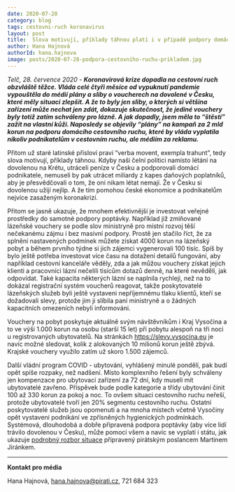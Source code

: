```yaml
---
date: 2020-07-28
category: blog
tags: cestovni-ruch koronavirus
layout: post
title:  Slova motivují, příklady táhnou platí i v případě podpory domácího cestovního ruchu
author: Hana Hajnová
authorId: hana.hajnova
image: posts/2020-07-28-podpora-cestovního-ruchu-prikladem.jpg
---
```


*Telč, 28. července 2020* - ***Koronavirová krize dopadla na cestovní ruch obzvláště těžce. Vláda celé čtyři měsíce od vypuknutí pandemie vypouštěla do médií plány a sliby o voucherech na dovolené v Česku, které měly situaci zlepšit. A že to byly jen sliby, o kterých si většina zařízení může nechat jen zdát, dokazuje skutečnost, že jediné vouchery byly totiž zatím schváleny pro lázně. A jak dopadly, jsem měla to “štěstí” zažít na vlastní kůži. Naposledy se objevily “plány” na kampaň za 2 mld korun na podporu domácího cestovního ruchu, které by vláda vyplatila nikoliv podnikatelům v cestovním ruchu, ale médiím za reklamu.*** 

Přitom už staré latinské přísloví praví “verba movent, exempla trahunt”, tedy slova motivují, příklady táhnou. Kdyby naši čelní politici namísto létání na dovolenou na Krétu, utráceli peníze v Česku a podporovali domácí podnikatele, nemuseli by pak utrácet miliardy z kapes daňových poplatníků, aby je přesvědčovali o tom, že oni nikam létat nemají. Že v Česku si dovolenou užijí nejlíp. A že tím pomohou české ekonomice a podnikatelům nejvíce zasaženým koronakrizí.

Přitom se jasně ukazuje, že mnohem efektivnější je investovat veřejné prostředky do samotné podpory poptávky. Například již zmiňované lázeňské vouchery se podle slov ministryně pro místní rozvoj těší nečekanému zájmu i bez masivní podpory. Prostě jen stačilo říct, že za splnění nastavených podmínek můžete získat 4000 korun na lázeňský pobyt a během prvního týdne si jich zájemci vygenerovali 100 tisíc. Spíš by bylo ještě potřeba investovat více času na dotažení detailů fungování, aby například cestovní kanceláře věděly, zda a jak můžou vouchery získat jejich klienti a pracovníci lázní nečelili tisícům dotazů denně, na které nevěděli, jak odpovídat. Také kapacita některých lázní se naplnila rychleji, než na to dokázal registrační systém voucherů reagovat, takže poskytovatelé lázeňských služeb byli ještě vystaveni nepříjemnému tlaku klientů, kteří se dožadovali slevy, protože jim ji slíbila paní ministryně a o žádných kapacitních omezeních nebyli informováni. 

Vouchery na pobyt poskytuje aktuálně svým návštěvníkům i Kraj Vysočina a to ve výši 1.000 korun na osobu (starší 15 let) při pobytu alespoň na tři noci u registrovaných ubytovatelů. Na stránkách <https://slevy.vysocina.eu> je navíc možné sledovat, kolik z alokovaných 10 milionů korun ještě zbývá. Krajské vouchery využilo zatím už skoro 1.500 zájemců.  

Další vládní program COVID - ubytování, vyhlášený minulé pondělí, pak budí opět spíše rozpaky, než nadšení. Místo komplexního řešení byly schváleny jen kompenzace pro ubytovací zařízení za 72 dní, kdy museli mít ubytovatelé zavřeno. Příspěvek bude podle kategorie a třídy ubytování činit 100 až 330 korun za pokoj a noc. To ovšem situaci cestovního ruchu neřeší, protože ubytovatelé tvoří jen 20% segmentu cestovního ruchu. Ostatní poskytovatelé služeb jsou opomenuti a na mnoha místech včetně Vysočiny opět vystaveni podnikání ve zpřísněných hygienických podmínkách. Systémová, dlouhodobá a dobře připravená podpora poptávky (aby více lidí trávilo dovolenou v Česku), může pomoci všem a navíc se vyplatí i státu, jak ukazuje [podrobný rozbor situace](https://www.pirati.cz/assets/pdf/Cestovn%C3%AD%20ruch%20Pir%C3%A1ti.pdf) připravený pirátským poslancem Martinem Jiránkem.

---

**Kontakt pro média**

Hana Hajnová, <hana.hajnova@pirati.cz>, 721 684 323
